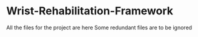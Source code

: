 # Wrist-Rehabilitation-Framework
All the files for the project are here
Some redundant files are to be ignored
